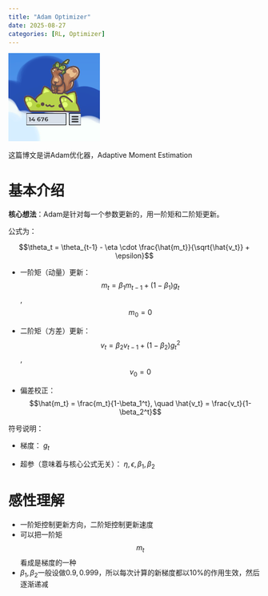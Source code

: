 ```yaml
---
title: "Adam Optimizer"
date: 2025-08-27
categories: [RL, Optimizer]
---
```


![猫猫镇楼](../images/test.png)

这篇博文是讲Adam优化器，Adaptive Moment Estimation

# 基本介绍

**核心想法**：Adam是针对每一个参数更新的，用一阶矩和二阶矩更新。

公式为：

$$\theta_t = \theta_{t-1} - \eta \cdot \frac{\hat{m_t}}{\sqrt{\hat{v_t}} + \epsilon}$$

- 一阶矩（动量）更新：
$$m_t = \beta_1 m_{t-1} + (1-\beta_1) g_t$$, $$m_0 = 0$$

- 二阶矩（方差）更新：
$$v_t = \beta_2 v_{t-1} + (1-\beta_2) g_t^2$$, $$v_0 = 0$$

- 偏差校正：
$$\hat{m_t} = \frac{m_t}{1-\beta_1^t}, \quad \hat{v_t} = \frac{v_t}{1-\beta_2^t}$$

符号说明：

- 梯度：
$g_t$

- 超参（意味着与核心公式无关）：
$\eta, \epsilon, \beta_1, \beta_2$


# 感性理解

- 一阶矩控制更新方向，二阶矩控制更新速度
- 可以把一阶矩$$m_t$$看成是梯度的一种
- $\beta_1, \beta_2$一般设做$0.9, 0.999$，所以每次计算的新梯度都以10%的作用生效，然后逐渐递减



